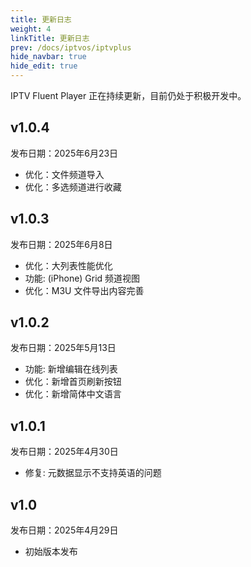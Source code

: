 ```yaml
---
title: 更新日志
weight: 4
linkTitle: 更新日志
prev: /docs/iptvos/iptvplus
hide_navbar: true
hide_edit: true
---
```


IPTV Fluent Player 正在持续更新，目前仍处于积极开发中。

## v1.0.4

发布日期：2025年6月23日

- 优化：文件频道导入
- 优化：多选频道进行收藏

## v1.0.3

发布日期：2025年6月8日

- 优化：大列表性能优化
- 功能: (iPhone) Grid 频道视图
- 优化：M3U 文件导出内容完善

## v1.0.2

发布日期：2025年5月13日

- 功能: 新增编辑在线列表
- 优化：新增首页刷新按钮
- 优化：新增简体中文语言

## v1.0.1

发布日期：2025年4月30日

- 修复: 元数据显示不支持英语的问题

## v1.0

发布日期：2025年4月29日

- 初始版本发布
